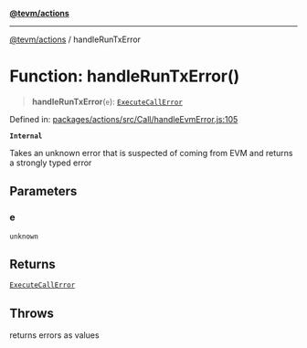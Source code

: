 [**@tevm/actions**](../README.md)

***

[@tevm/actions](../globals.md) / handleRunTxError

# Function: handleRunTxError()

> **handleRunTxError**(`e`): [`ExecuteCallError`](../type-aliases/ExecuteCallError.md)

Defined in: [packages/actions/src/Call/handleEvmError.js:105](https://github.com/evmts/tevm-monorepo/blob/main/packages/actions/src/Call/handleEvmError.js#L105)

**`Internal`**

Takes an unknown error that is suspected of coming from EVM and returns a strongly typed error

## Parameters

### e

`unknown`

## Returns

[`ExecuteCallError`](../type-aliases/ExecuteCallError.md)

## Throws

returns errors as values
